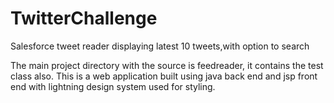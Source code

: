 # TwitterChallenge
Salesforce tweet reader displaying latest 10 tweets,with option to search

The main project directory with the source is feedreader, it contains the test class also.
This is a web application built using java back end and jsp front end with lightning design system used for styling.
